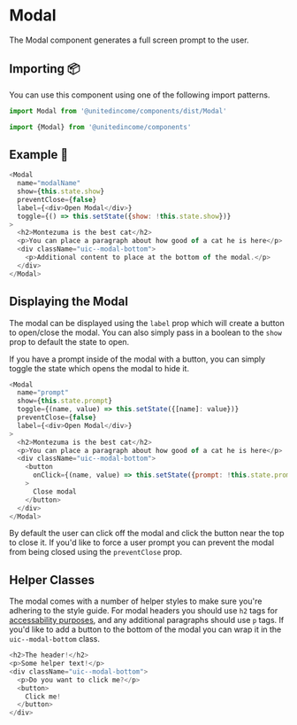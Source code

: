 # Modal

The Modal component generates a full screen prompt to the user.

## Importing 📦

You can use this component using one of the following import patterns.

```javascript
import Modal from '@unitedincome/components/dist/Modal'
```

```javascript
import {Modal} from '@unitedincome/components'
```

## Example 🚀

```javascript
<Modal
  name="modalName"
  show={this.state.show}
  preventClose={false}
  label={<div>Open Modal</div>}
  toggle={() => this.setState({show: !this.state.show})}
>
  <h2>Montezuma is the best cat</h2>
  <p>You can place a paragraph about how good of a cat he is here</p>
  <div className="uic--modal-bottom">
    <p>Additional content to place at the bottom of the modal.</p>
  </div>
</Modal>
```

## Displaying the Modal

The modal can be displayed using the `label` prop which will create a button to open/close the modal. You can also simply pass in a boolean to the `show` prop to default the state to open.

If you have a prompt inside of the modal with a button, you can simply toggle the state which opens the modal to hide it.

```javascript
<Modal
  name="prompt"
  show={this.state.prompt}
  toggle={(name, value) => this.setState({[name]: value})}
  preventClose={false}
  label={<div>Open Modal</div>}
>
  <h2>Montezuma is the best cat</h2>
  <p>You can place a paragraph about how good of a cat he is here</p>
  <div className="uic--modal-bottom">
    <button
      onClick={(name, value) => this.setState({prompt: !this.state.prompt})}
    >
      Close modal
    </button>
  </div>
</Modal>
```

By default the user can click off the modal and click the button near the top to close it. If you'd like to force a user prompt you can prevent the modal from being closed using the `preventClose` prop.

## Helper Classes

The modal comes with a number of helper styles to make sure you're adhering to the style guide. For modal headers you should use `h2` tags for [accessability purposes](https://developer.mozilla.org/en-US/docs/Web/Guide/HTML/Using_HTML_sections_and_outlines#Defining_sections), and any additional paragraphs should use `p` tags. If you'd like to add a button to the bottom of the modal you can wrap it in the `uic--modal-bottom` class.

```javascript
<h2>The header!</h2>
<p>Some helper text!</p>
<div className="uic--modal-bottom">
  <p>Do you want to click me?</p>
  <button>
    Click me!
  </button>
</div>
```
